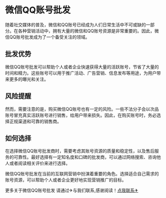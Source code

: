 # 微信QQ账号批发

随着社交媒体的普及，微信和QQ账号已经成为人们日常生活中不可或缺的一部分。在各种营销活动中，拥有大量的微信和QQ账号资源是非常重要的。因此，微信QQ账号批发成为了一个备受关注的领域。

## 批发优势

微信QQ账号批发可以帮助个人或者企业快速获得大量的活跃账号，节省了大量的时间和精力。这些账号可以用于推广活动、广告营销、信息发布等用途，为用户带来更多的曝光和关注。

## 风险提醒

然而，需要注意的是，购买微信QQ账号也有一定的风险。一些不法分子会以次品账号冒充真实活跃账号进行销售，给用户带来损失。因此，在购买账号时，务必选择正规渠道和可靠的销售商。

## 如何选择

在选择微信QQ账号批发商时，需要考虑其账号资源的质量和稳定性，以及售后服务的可靠性。最好选择有一定知名度和口碑的批发商，可以通过网络搜索、咨询他人或者阅读相关评价来进行选择。

微信QQ账号批发在当前的互联网营销中扮演着重要的角色。选择适合自己需求的账号资源，可以帮助个人或者企业更好地实现营销推广的目标。

更多关于微信QQ账号批发 请通过✈与我们联系,感谢阅读！[点我联系✈](https://chat.G208.com)
